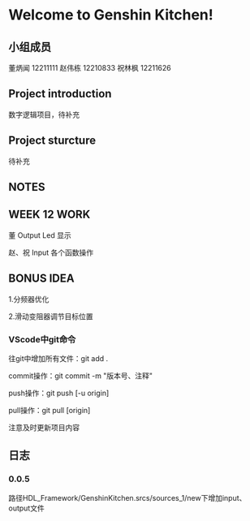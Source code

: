 # Welcome to Genshin Kitchen!

## 小组成员

董炳闻 12211111
赵伟栋 12210833
祝林枫 12211626

## Project introduction

数字逻辑项目，待补充

## Project sturcture

待补充

## NOTES

## WEEK 12 WORK

董 Output Led 显示

赵、祝 Input 各个函数操作

## BONUS IDEA

1.分频器优化

2.滑动变阻器调节目标位置

### VScode中git命令

往git中增加所有文件：git add .

commit操作：git commit -m "版本号、注释"

push操作：git push [-u origin]

pull操作：git pull [origin]

注意及时更新项目内容

## 日志

### 0.0.5

路径HDL_Framework/GenshinKitchen.srcs/sources_1/new下增加input、output文件
